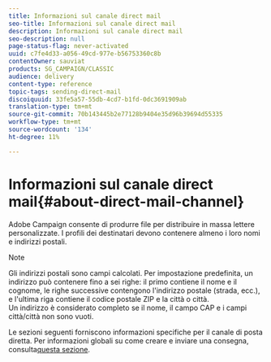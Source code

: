 ```yaml
---
title: Informazioni sul canale direct mail
seo-title: Informazioni sul canale direct mail
description: Informazioni sul canale direct mail
seo-description: null
page-status-flag: never-activated
uuid: c7fe4d33-a056-49cd-977e-b56753360c8b
contentOwner: sauviat
products: SG_CAMPAIGN/CLASSIC
audience: delivery
content-type: reference
topic-tags: sending-direct-mail
discoiquuid: 33fe5a57-55db-4cd7-b1fd-0dc3691909ab
translation-type: tm+mt
source-git-commit: 70b143445b2e77128b9404e35d96b39694d55335
workflow-type: tm+mt
source-wordcount: '134'
ht-degree: 11%

---
```



# Informazioni sul canale direct mail{#about-direct-mail-channel}

 Adobe Campaign consente di produrre file per distribuire in massa lettere personalizzate. I profili dei destinatari devono contenere almeno i loro nomi e indirizzi postali.

>[!NOTE]
>
>Gli indirizzi postali sono campi calcolati. Per impostazione predefinita, un indirizzo può contenere fino a sei righe: il primo contiene il nome e il cognome, le righe successive contengono l&#39;indirizzo postale (strada, ecc.), e l&#39;ultima riga contiene il codice postale ZIP e la città o città.\
>Un indirizzo è considerato completo se il nome, il campo CAP e i campi città/città non sono vuoti.

Le sezioni seguenti forniscono informazioni specifiche per il canale di posta diretta. Per informazioni globali su come creare e inviare una consegna, consulta[questa sezione](../../delivery/using/steps-about-delivery-creation-steps.md).
